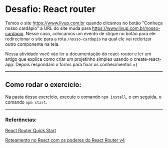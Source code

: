 # Desafio: React router

Temos o site https://www.livup.com.br quando clicamos no botão "Conheça nosso cardápio" a URL do site muda para https://www.livup.com.br/nosso-cardapio. Nesse caso, colocamos um evento de clique no botão para ele redirecionar o site para a rota `/nosso-cardapio` na qual ele vai rederizar outro componente na tela.

Nessa atividade você vão ler a documentação do react-router e ler um artigo que explica como criar um projetinho simples usando o create-react-app. Depois respondam o forms para fixar os conhecimentos =)

---

## Como rodar o exercício:

Na pasta desse exercício, execute o comando `npm install`, e em seguida, o comando `npm start`.

---

### Referências:

[React Router Quick Start](https://reacttraining.com/react-router/web/guides/quick-start)

[Roteamento no React com os poderes do React Router v4](https://medium.com/collabcode/roteamento-no-react-com-os-poderes-do-react-router-v4-fbc191b9937d)

